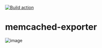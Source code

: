 [![Build action](https://github.com/tuananh/memcached-exporter/actions/workflows/release.yaml/badge.svg)](https://github.com/tuananh/memcached-exporter/actions/workflows/release.yaml)

# memcached-exporter

![image](https://user-images.githubusercontent.com/627278/230709098-0b8b28e1-6f8e-4783-a206-50813a31d348.png)

